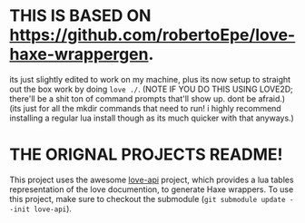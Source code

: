 # THIS IS BASED ON https://github.com/robertoEpe/love-haxe-wrappergen.
its just slightly edited to work on my machine, plus its now setup to straight out the box work by doing `love ./`.
(NOTE IF YOU DO THIS USING LOVE2D; there'll be a shit ton of command prompts that'll show up. dont be afraid.)
(its just for all the mkdir commands that need to run! i highly recommend installing a regular lua install though as its much quicker with that anyways.)


# THE ORIGNAL PROJECTS README!
This project uses the awesome [love-api][] project, which provides a lua tables representation of the love documention, to generate Haxe wrappers.
To use this project, make sure to checkout the submodule (`git submodule update --init love-api`).

[love-api]: https://github.com/love2d-community/love-api

